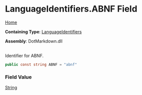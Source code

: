 # LanguageIdentifiers\.ABNF Field

[Home](../../../README.md)

**Containing Type**: [LanguageIdentifiers](../README.md)

**Assembly**: DotMarkdown\.dll

\
Identifier for ABNF\.

```csharp
public const string ABNF = "abnf"
```

### Field Value

[String](https://docs.microsoft.com/en-us/dotnet/api/system.string)

